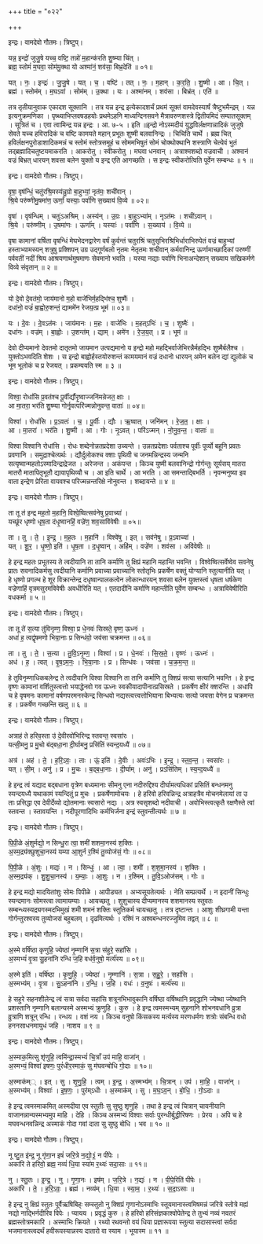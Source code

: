 +++
title = "०२२"

+++


इन्द्रः। वामदेवो गौतमः। त्रिष्टुप्।

यन्न॒ इन्द्रो॑ जुजु॒षे यच्च॒ वष्टि॒ तन्नो॑ म॒हान्क॑रति शु॒ष्म्या चि॑त् ।  
ब्रह्म॒ स्तोमं॑ म॒घवा॒ सोम॑मु॒क्था यो अश्मा॑नं॒ शव॑सा॒ बिभ्र॒देति॑ ॥ ०१॥

यत् । नः॒ । इन्द्रः॑ । जु॒जु॒षे । यत् । च॒ । वष्टि॑ । तत् । नः॒ । म॒हान् । क॒र॒ति॒ । शु॒ष्मी । आ । चि॒त् ।  
ब्रह्म॑ । स्तोम॑म् । म॒घऽवा॑ । सोम॑म् । उ॒क्था । यः । अश्मा॑नम् । शव॑सा । बिभ्र॑त् । एति॑ ॥

तत्र तृतीयानुवाक एकादश सूक्तानि । तत्र यन्न इन्द्र इत्येकादशर्चं प्रथमं सूक्तं वामदेवस्यार्षं त्रैष्टुभमैन्द्रम् । यन्न इत्यनुक्रमणिका । पृष्थ्याभिप्लवषडहयोः प्रथमेऽहनि माध्यन्दिनसवने मैत्रावरुणशस्त्रे द्वितीयमिदं सम्पातसूक्तम् । सूत्रितं च । एवा त्वामिन्द्र यन्न इन्द्रः । आ. ७-५ । इति ॥इन्द्रो नोऽस्मदीयं युद्धविर्लक्षणान्नादिकं जुजुषे सेवते यच्च हविरादिकं च वष्टि कामयते महान् प्रभूतः शुष्मी बलवानिन्द्रः । चिचिति चार्थे । ब्रह्म चित् हविर्लक्षनपुरोडाशादिकमन्नं च स्तोमं स्तोत्रसमूहं च सोममभिषुतं सोमं चोक्थोक्थानि शस्त्राणि चेत्येवं भुतं तद्ब्रह्मादिचतुष्टयमाकरति । आकरोतु । स्वीकरोतु । मघवा धनवान् । अत्राश्मशब्दो वज्रवाची । अश्मानं वज्रं बिभ्रत् धारयन् शवसा बलेन युक्तो य इन्द्र एति आगच्छति । स इन्द्रः स्वीकरोत्विति पूर्वेन सम्बन्धः ॥ १ ॥

इन्द्रः। वामदेवो गौतमः। त्रिष्टुप्।

वृषा॒ वृष॑न्धिं॒ चतु॑रश्रि॒मस्य॑न्नु॒ग्रो बा॒हुभ्यां॒ नृत॑मः॒ शची॑वान् ।  
श्रि॒ये परु॑ष्णीमु॒षमा॑ण॒ ऊर्णां॒ यस्याः॒ पर्वा॑णि स॒ख्याय॑ वि॒व्ये ॥ ०२॥

वृषा॑ । वृष॑न्धिम् । चतुः॑ऽअश्रिम् । अस्य॑न् । उ॒ग्रः । बा॒हुऽभ्या॑म् । नृऽत॑मः । शची॑ऽवान् ।  
श्रि॒ये । परु॑ष्णीम् । उ॒षमा॑णः । ऊर्णा॑म् । यस्याः॑ । पर्वा॑णि । स॒ख्याय॑ । वि॒व्ये ॥

वृषा कामानां वर्षिता वृषन्धिं मेघभेदनद्वारेण वर्षं कुर्वन्तं चतुरश्रिं चतुसृभिरश्रिभिर्धाराभिरुपेतं वज्रं बाहुभ्यां हस्ताभ्यामस्यन् शत्रुषु प्रक्शिपन् उग्र उद्गूर्णबलो नृतमः नेतृतमः शचीवान् कर्मवानिन्द्र ऊर्णामाच्छादिकां परुष्णीं पर्ववतीं नदीं श्रिय आश्रयणार्थमुषमाणः सेवमानो भवति । यस्या नद्याः पर्वाणि भिनाअन्देशान् सख्याय सखिकर्मणे विव्ये संवृतान् ॥ २ ॥

इन्द्रः। वामदेवो गौतमः। त्रिष्टुप्।

यो दे॒वो दे॒वत॑मो॒ जाय॑मानो म॒हो वाजे॑भिर्म॒हद्भि॑श्च॒ शुष्मैः॑ ।  
दधा॑नो॒ वज्रं॑ बा॒ह्वोरु॒शन्तं॒ द्याममे॑न रेजय॒त्प्र भूम॑ ॥ ०३॥

यः । दे॒वः । दे॒वऽत॑मः । जाय॑मानः । म॒हः । वाजे॑भिः । म॒हत्ऽभिः॑ । च॒ । शुष्मैः॑ ।  
दधा॑नः । वज्र॑म् । बा॒ह्वोः । उ॒शन्त॑म् । द्याम् । अमे॑न । रे॒ज॒य॒त् । प्र । भूम॑ ॥

देवो दीप्यमानो देवतमो दातृतमो जायमान उत्पद्यमानो य इन्द्रो महो महद्भिर्वाजेभिरन्नैर्महद्भिः शुष्मैर्बलैश्च । युक्तोऽभवदिति शेशः । स इन्द्रो बाह्वोर्हस्तयोरुशन्तं कामयमानं वज्रं दधानो धारयन् अमेन बलेन द्यां द्युलोकं च भूम भूलोकं च प्र रेजयत् । प्रकम्पयति स्म ॥ ३ ॥

इन्द्रः। वामदेवो गौतमः। त्रिष्टुप्।

विश्वा॒ रोधां॑सि प्र॒वत॑श्च पू॒र्वीर्द्यौरृ॒ष्वाज्जनि॑मन्रेजत॒ क्षाः ।  
आ मा॒तरा॒ भर॑ति शु॒ष्म्या गोर्नृ॒वत्परि॑ज्मन्नोनुवन्त॒ वाताः॑ ॥ ०४॥

विश्वा॑ । रोधां॑सि । प्र॒ऽवतः॑ । च॒ । पू॒र्वीः । द्यौः । ऋ॒ष्वात् । जनि॑मन् । रे॒ज॒त॒ । क्षाः ।  
आ । मा॒तरा॑ । भर॑ति । शु॒ष्मी । आ । गोः । नृ॒ऽवत् । परि॑ऽज्मन् । नो॒नु॒व॒न्त॒ । वाताः॑ ॥

विश्वा विश्वानि रोधांसि । रोधः शब्देनोन्नतप्रदेशा उच्यन्ते । उन्नतप्रदेशाः पर्वताश्च पूर्वीः पूर्व्यो बहूनि प्रवतः प्रवणानि । समुद्राश्चेत्यर्थः । द्यौर्दुलोकश्च क्शाः पृथिवी च जनमन्निन्द्रस्य जन्मनि सत्यृष्वान्महतोऽस्मादिन्द्राद्रेजत । अरेजन्त । अकंपन्त । किञ्च युष्मी बलवानिन्द्रो गोर्गन्तुः सूर्यसय् मातरा मातरौ मातापितृभूतौ द्यावापृथिव्यौ च । आ इति चार्थे । आ भरति । आ समन्ताद्बिभर्ति । नृवन्मनुष्या इव वाता इन्द्रेण प्रेरिता वायवश्च परिज्मन्नन्तरिक्षे नोनुवन्त । शब्दायन्ते ॥ ४ ॥

इन्द्रः। वामदेवो गौतमः। त्रिष्टुप्।

ता तू त॑ इन्द्र मह॒तो म॒हानि॒ विश्वे॒ष्वित्सव॑नेषु प्र॒वाच्या॑ ।  
यच्छू॑र धृष्णो धृष॒ता द॑धृ॒ष्वानहिं॒ वज्रे॑ण॒ शव॒सावि॑वेषीः ॥ ०५॥

ता । तु । ते॒ । इ॒न्द्र॒ । म॒ह॒तः । म॒हानि॑ । विश्वे॑षु । इत् । सव॑नेषु । प्र॒ऽवाच्या॑ ।  
यत् । शू॒र॒ । धृ॒ष्णो॒ इति॑ । धृ॒ष॒ता । द॒धृ॒ष्वान् । अहि॑म् । वज्रे॑ण । शव॑सा । अवि॑वेषीः ॥

हे इन्द्र महतः प्रभूतस्य ते त्वदीयानि ता तानि कर्माणि तु क्षिप्रं महानि महान्ति भवन्ति । विश्वेष्वित्सर्वेष्वेव सवनेषु प्रातः सवनादिकर्मसु त्वदीयानि कर्माणि प्रवाच्या प्रवाच्यानि स्तोतृभिः प्रकर्षेण वक्तुं योग्यानि स्तुत्यानीति यत् । हे धृष्णो प्रगल्भ हे शूर विक्रान्तेन्द्र दधृष्वान्पालकत्वेन लोकान्धारयन् शवसा बलेन युक्तस्त्वं धृषता धर्षकेण वज्रेणाहिं वृत्रमसुरमविवेषीः अवधीरिति यत् । एतदादीनि कर्माणि महान्तीति पूर्वेण सम्बन्धः । अत्राविवेषीरिति वधकर्मा ॥ ५ ॥

इन्द्रः। वामदेवो गौतमः। त्रिष्टुप्।

ता तू ते॑ स॒त्या तु॑विनृम्ण॒ विश्वा॒ प्र धे॒नवः॑ सिस्रते॒ वृष्ण॒ ऊध्नः॑ ।  
अधा॑ ह॒ त्वद्वृ॑षमणो भिया॒नाः प्र सिन्ध॑वो॒ जव॑सा चक्रमन्त ॥ ०६॥

ता । तु । ते॒ । स॒त्या । तु॒वि॒ऽनृ॒म्ण॒ । विश्वा॑ । प्र । धे॒नवः॑ । सि॒स्र॒ते॒ । वृष्णः॑ । ऊध्नः॑ ।  
अध॑ । ह॒ । त्वत् । वृ॒ष॒ऽम॒नः॒ । भि॒या॒नाः । प्र । सिन्ध॑वः । जव॑सा । च॒क्र॒म॒न्त॒ ॥

हे तुविनृम्णाधिकबलेन्द्र ते त्वदीयानि विश्वा विश्वानि ता तानि कर्माणि तु क्शिप्रं सत्या सत्यानि भवन्ति । हे इन्द्र वृष्णः कामानां वर्शितुस्त्वत्तो भयाद्धेनवो गव ऊध्नः स्वकीयादापीनात्प्रसिस्रते । प्रकर्षेण क्षीरं क्शरन्ति । अधापि च हे वृषमनः कामानां वर्षणपरमनस्केन्द्र सिन्धवो नद्यस्त्वत्त्वत्तोभियाना बिभ्यत्यः सत्यो जवसा वेगेन प्र चक्रमन्त ह । प्रकर्षेण गच्छन्ति खलु ॥ ६ ॥

इन्द्रः। वामदेवो गौतमः। त्रिष्टुप्।

अत्राह॑ ते हरिव॒स्ता उ॑ दे॒वीरवो॑भिरिन्द्र स्तवन्त॒ स्वसा॑रः ।  
यत्सी॒मनु॒ प्र मु॒चो ब॑द्बधा॒ना दी॒र्घामनु॒ प्रसि॑तिं स्यन्द॒यध्यै॑ ॥ ०७॥

अत्र॑ । अह॑ । ते॒ । ह॒रि॒ऽवः॒ । ताः । ऊं॒ इति॑ । दे॒वीः । अवः॑ऽभिः । इ॒न्द्र॒ । स्त॒व॒न्त॒ । स्वसा॑रः ।  
यत् । सी॒म् । अनु॑ । प्र । मु॒चः । ब॒द्ब॒धा॒नाः । दी॒र्घाम् । अनु॑ । प्रऽसि॑तिम् । स्य॒न्द॒यध्यै॑ ॥

हे इन्द्र त्वं यद्याद बद्बधाना वृत्रेण बध्यमानाः सीमनु एना नदीरुद्दिश्य दीर्घामत्यधिकां प्रसितिं बन्धनमनु स्यन्दयध्यै यथाकामं स्यन्दितुं प्र मुचः । प्रकर्षेणामोचयः । हे हरिवो हरिवन्निन्द्र अत्राहत्रैव मोचनमेलायां ता उ ताः प्रसिद्धा एव देवीर्देव्यो द्योतमानाः स्वसारो नद्यः । अत्र स्वसृशब्दो नदीवाची । अवोभिस्त्वत्कृतै रक्षणैस्ते त्वां स्तवन्त । स्तावयन्ति । नदीपूरणादिभिः कर्मभिर्जना इन्द्रं स्तुवन्तीत्यर्थः ॥ ७ ॥

इन्द्रः। वामदेवो गौतमः। त्रिष्टुप्।

पि॒पी॒ळे अं॒शुर्मद्यो॒ न सिन्धु॒रा त्वा॒ शमी॑ शशमा॒नस्य॑ श॒क्तिः ।  
अ॒स्म॒द्र्य॑क्छुशुचा॒नस्य॑ यम्या आ॒शुर्न र॒श्मिं तु॒व्योज॑सं॒ गोः ॥ ०८॥

पि॒पी॒ळे । अं॒शुः । मद्यः॑ । न । सिन्धुः॑ । आ । त्वा॒ । शमी॑ । श॒श॒मा॒नस्य॑ । श॒क्तिः ।  
अ॒स्म॒द्र्य॑क् । शु॒शु॒चा॒नस्य॑ । य॒म्याः॒ । आ॒शुः । न । र॒श्मिम् । तु॒वि॒ऽओज॑सम् । गोः ॥

हे इन्द्र मद्यो मादयितांशुः सोमः पिपीळे । आपीड्यत । अभ्यसूयतेत्यर्थः । नेति सम्प्रत्यर्थे । न इदानीं सिन्धुः स्यन्दमानः सोमस्त्वा त्वामायम्याः । आयच्छतु । शुशुचास्य दीप्यमानस्य शशमानस्य स्तुवतः सम्बन्ध्यस्यद्र्यगस्मदभिमुखं शमी शमनं शक्तिः स्तुतिकर्म चायच्छतु । तत्र दृष्टान्तः । आशुः शीघ्रगामी यन्ता गोर्गन्तुरश्वस्य तुव्योजसं बहुबलम् । दृढमित्यर्थः । रश्मिं न अश्वबन्धनरज्जुमिव तद्वत् ॥ ८ ॥

इन्द्रः। वामदेवो गौतमः। त्रिष्टुप्।

अ॒स्मे वर्षि॑ष्ठा कृणुहि॒ ज्येष्ठा॑ नृ॒म्णानि॑ स॒त्रा स॑हुरे॒ सहां॑सि ।  
अ॒स्मभ्यं॑ वृ॒त्रा सु॒हना॑नि रन्धि ज॒हि वध॑र्व॒नुषो॒ मर्त्य॑स्य ॥ ०९॥

अ॒स्मे इति॑ । वर्षि॑ष्ठा । कृ॒णु॒हि॒ । ज्येष्ठा॑ । नृ॒म्णानि॑ । स॒त्रा । स॒हु॒रे॒ । सहां॑सि ।  
अ॒स्मभ्य॑म् । वृ॒त्रा । सु॒ऽहना॑नि । र॒न्धि॒ । ज॒हि । वधः॑ । व॒नुषः॑ । मर्त्य॑स्य ॥

हे सहुरे सहनशीलेन्द्र त्वं सत्रा सर्वदा सहांसि शत्रूनभिभावुकानि वर्षिष्ठा वर्षिष्थानि प्रवृद्धानि ज्येष्था ज्येष्थानि प्रशस्तानि नृम्णानि बलान्यस्मे अस्मभ्यं क्रुणुहि । कुरु । हे इन्द्र त्वमस्मभ्यम् सुहनानि शोभनवधानि व्रुत्रा व्रुत्राणि शत्रून् रन्धि । रन्धय । वशं नय । किञ्च वनुषो किंसकस्य मर्त्यस्य मरणधर्मणः शत्रोः संबन्धि वधो हननसाधनमायुधं जहि । नाशय ॥ ९ ॥

इन्द्रः। वामदेवो गौतमः। त्रिष्टुप्।

अ॒स्माक॒मित्सु शृ॑णुहि॒ त्वमि॑न्द्रा॒स्मभ्यं॑ चि॒त्राँ उप॑ माहि॒ वाजा॑न् ।  
अ॒स्मभ्यं॒ विश्वा॑ इषणः॒ पुरं॑धीर॒स्माकं॒ सु म॑घवन्बोधि गो॒दाः ॥ १०॥

अ॒स्माक॑म्् । इत् । सु । शृ॒णु॒हि॒ । त्वम् । इ॒न्द्र॒ । अ॒स्मभ्य॑म् । चि॒त्रान् । उप॑ । मा॒हि॒ । वाजा॑न् ।  
अ॒स्मभ्य॑म् । विश्वाः॑ । इ॒ष॒णः॒ । पुर॑म्ऽधीः । अ॒स्माक॑म् । सु । म॒घ॒ऽव॒न् । बो॒धि॒ । गो॒ऽदाः ॥

हे इन्द्र त्वमस्माकमित् अस्मदीया एव स्तुतीः सु सुष्ठु शृणुहि । तथा हे इन्द्र त्वं चित्रान् चायनीयानि वाजानन्नान्यस्मभ्यमुप माहि । देहि । किञ्च अस्मभ्यं विश्वाः सर्वाः पुरन्धीर्बुद्धीरिषणः । प्रेरय । अपि च हे मघवन्धनवन्निन्द्र अस्माकं गोदा गवां दाता सु सुष्ठु बोधि । भव ॥ १० ॥

इन्द्रः। वामदेवो गौतमः। त्रिष्टुप्।

नू ष्टु॒त इ॑न्द्र॒ नू गृ॑णा॒न इषं॑ जरि॒त्रे न॒द्यो॒३॒॑ न पी॑पेः ।  
अका॑रि ते हरिवो॒ ब्रह्म॒ नव्यं॑ धि॒या स्या॑म र॒थ्यः॑ सदा॒साः ॥ ११॥

नु । स्तु॒तः । इ॒न्द्र॒ । नु । गृ॒णा॒नः । इष॑म् । ज॒रि॒त्रे । न॒द्यः॑ । न । पी॒पे॒रिति॑ पीपेः ।  
अका॑रि । ते॒ । ह॒रि॒ऽवः॒ । ब्रह्म॑ । नव्य॑म् । धि॒या । स्या॒म॒ । र॒थ्यः॑ । स॒दा॒ऽसाः ॥

हे इन्द्र नु क्षिप्रं स्तुतः पूर्वैऋषिबिह्ः सम्स्तुतो नु क्शिप्रं गृणानोऽस्माभिः स्तूयमानास्त्वमिषमन्नं जरित्रे स्तोत्रे मह्यं नद्यो नाद्भिर्नदीरिव पिपेः । प्यायय । प्रवृद्धं कुरु । हे हरिवो हरिसंज्ञकाश्वोपेतेन्द्र ते तुभ्यं नव्यं नवतरं ब्रह्मस्तोत्रमकारि । अस्माभिः क्रियते । रथ्यो रथवन्तो वयं धिया प्रज्ञारूपया स्तुत्या सदासास्त्वां सर्वदा भजमानास्त्वदर्थं हवीरूपस्यान्नस्य दातारो वा स्याम । भूयास्म ॥ ११ ॥